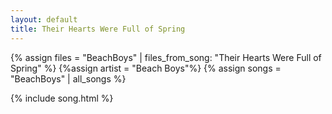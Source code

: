 ```yaml
---
layout: default
title: Their Hearts Were Full of Spring
---
```


{% assign files = "BeachBoys" | files_from_song: "Their Hearts Were Full of Spring" %}
{%assign artist = "Beach Boys"%}
{% assign songs = "BeachBoys" | all_songs %}

 
{% include song.html %}